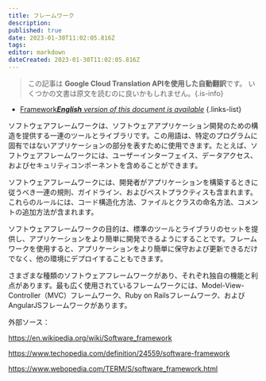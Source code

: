 ```yaml
---
title: フレームワーク
description: 
published: true
date: 2023-01-30T11:02:05.816Z
tags: 
editor: markdown
dateCreated: 2023-01-30T11:02:05.816Z
---
```


> この記事は **Google Cloud Translation APIを使用した自動翻訳**です。
いくつかの文書は原文を読むのに良いかもしれません。{.is-info}
- [Framework***English** version of this document is available*](/en/Knowledge-base/Dictionary/framework)
{.links-list}


ソフトウェアフレームワークは、ソフトウェアアプリケーション開発のための構造を提供する一連のツールとライブラリです。この用語は、特定のプログラムに固有ではないアプリケーションの部分を表すために使用できます。たとえば、ソフトウェアフレームワークには、ユーザーインターフェイス、データアクセス、およびセキュリティコンポーネントを含めることができます。

ソフトウェアフレームワークには、開発者がアプリケーションを構築するときに従うべき一連の規則、ガイドライン、およびベストプラクティスも含まれます。これらのルールには、コード構造化方法、ファイルとクラスの命名方法、コメントの追加方法が含まれます。

ソフトウェアフレームワークの目的は、標準のツールとライブラリのセットを提供し、アプリケーションをより簡単に開発できるようにすることです。フレームワークを使用すると、アプリケーションをより簡単に保守および更新できるだけでなく、他の環境にデプロイすることもできます。

さまざまな種類のソフトウェアフレームワークがあり、それぞれ独自の機能と利点があります。最も広く使用されているフレームワークには、Model-View-Controller（MVC）フレームワーク、Ruby on Railsフレームワーク、およびAngularJSフレームワークがあります。

外部ソース：

https://en.wikipedia.org/wiki/Software_framework

https://www.techopedia.com/definition/24559/software-framework

https://www.webopedia.com/TERM/S/software_framework.html